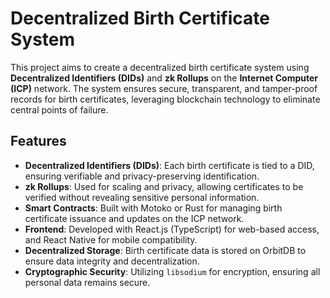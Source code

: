 # Decentralized Birth Certificate System

This project aims to create a decentralized birth certificate system using **Decentralized Identifiers (DIDs)** and **zk Rollups** on the **Internet Computer (ICP)** network. The system ensures secure, transparent, and tamper-proof records for birth certificates, leveraging blockchain technology to eliminate central points of failure.

## Features

- **Decentralized Identifiers (DIDs)**: Each birth certificate is tied to a DID, ensuring verifiable and privacy-preserving identification.
- **zk Rollups**: Used for scaling and privacy, allowing certificates to be verified without revealing sensitive personal information.
- **Smart Contracts**: Built with Motoko or Rust for managing birth certificate issuance and updates on the ICP network.
- **Frontend**: Developed with React.js (TypeScript) for web-based access, and React Native for mobile compatibility.
- **Decentralized Storage**: Birth certificate data is stored on OrbitDB to ensure data integrity and decentralization.
- **Cryptographic Security**: Utilizing `libsodium` for encryption, ensuring all personal data remains secure.
